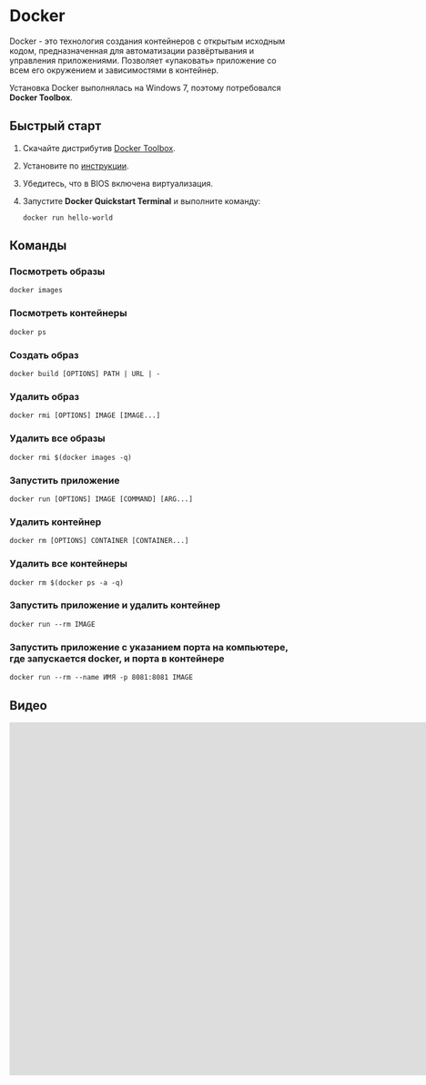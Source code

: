 # Docker

Docker - это технология создания контейнеров с открытым исходным кодом, предназначенная для автоматизации развёртывания и управления приложениями. Позволяет «упаковать» приложение со всем его окружением и зависимостями в контейнер.

Установка Docker выполнялась на Windows 7, поэтому потребовался **Docker Toolbox**.

## Быстрый старт

1. Скачайте дистрибутив [Docker Toolbox](https://github.com/docker/toolbox/releases).
2. Установите по [инструкции](https://docs.docker.com/toolbox/toolbox_install_windows/).
3. Убедитесь, что в BIOS включена виртуализация.
4. Запустите **Docker Quickstart Terminal** и выполните команду:
    
    ```
    docker run hello-world
    ```

## Команды

### Посмотреть образы

```
docker images
```

### Посмотреть контейнеры

```
docker ps
```

### Создать образ

```
docker build [OPTIONS] PATH | URL | -
```

### Удалить образ

```
docker rmi [OPTIONS] IMAGE [IMAGE...]
```

### Удалить все образы

```
docker rmi $(docker images -q)
```

### Запустить приложение

```
docker run [OPTIONS] IMAGE [COMMAND] [ARG...]
```

### Удалить контейнер

```
docker rm [OPTIONS] CONTAINER [CONTAINER...]
```

### Удалить все контейнеры

```
docker rm $(docker ps -a -q)
```

### Запустить приложение и удалить контейнер

```
docker run --rm IMAGE
```

### Запустить приложение с указанием порта на компьютере, где запускается docker, и порта в контейнере

```
docker run --rm --name ИМЯ -p 8081:8081 IMAGE
```

## Видео

<iframe width="1583" height="620" src="https://www.youtube.com/embed/QF4ZF857m44" frameborder="0" allow="accelerometer; autoplay; encrypted-media; gyroscope; picture-in-picture" allowfullscreen></iframe>